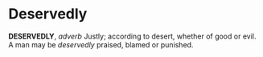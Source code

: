 # Deservedly

**DESERVEDLY**, _adverb_ Justly; according to desert, whether of good or evil. A man may be _deservedly_ praised, blamed or punished.
